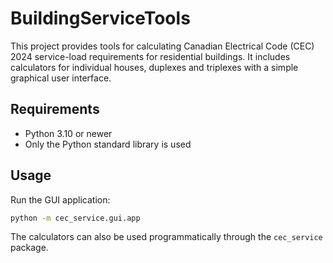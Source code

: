 # BuildingServiceTools

This project provides tools for calculating Canadian Electrical Code (CEC) 2024 service-load requirements for residential buildings. It includes calculators for individual houses, duplexes and triplexes with a simple graphical user interface.

## Requirements
- Python 3.10 or newer
- Only the Python standard library is used

## Usage
Run the GUI application:
```bash
python -m cec_service.gui.app
```

The calculators can also be used programmatically through the `cec_service` package.
